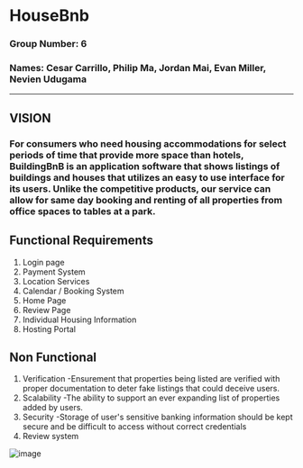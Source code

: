 # **HouseBnb**

### **Group Number: 6**
### **Names: Cesar Carrillo, Philip Ma, Jordan Mai, Evan Miller, Nevien Udugama**


--- 

## **VISION**
### For consumers who need housing accommodations for select periods of time that provide more space than hotels, BuildingBnB is an application software that shows listings of buildings and houses that utilizes an easy to use interface for its users. Unlike the competitive products, our service can allow for same day booking and renting of all properties from office spaces to tables at a park.

## **Functional Requirements**
1. Login page
2. Payment System
3. Location Services
4. Calendar / Booking System
5. Home Page
6. Review Page
7. Individual Housing Information
8. Hosting Portal

## **Non Functional**
1. Verification
   -Ensurement that properties being listed are verified with proper documentation to deter fake listings that could deceive users.
2. Scalability
   -The ability to support an ever expanding list of properties added by users.
3. Security
   -Storage of user's sensitive banking information should be kept secure and be difficult to access without correct credentials
4. Review system

![image](https://i.imgur.com/gmJnzj1.jpeg)
